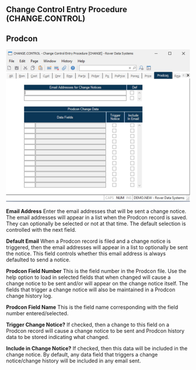 ##  Change Control Entry Procedure (CHANGE.CONTROL)

<PageHeader />

##  Prodcon

![](./CHANGE-CONTROL-13.jpg)

**Email Address** Enter the email addresses that will be sent a change notice.
The email addresses will appear in a list when the Prodcon record is saved.
They can optionally be selected or not at that time. The default selection is
controlled with the next field.  
  
**Default Email** When a Prodcon record is filed and a change notice is
triggered, then the email addresses will appear in a list to optionally be
sent the notice. This field controls whether this email address is always
defaulted to send a notice.  
  
**Prodcon Field Number** This is the field number in the Prodcon file. Use the
help option to load in selected fields that when changed will cause a change
notice to be sent and/or will appear on the change notice itself. The fields
that trigger a change notice will also be maintained in a Prodcon change
history log.  
  
**Prodcon Field Name** This is the field name corresponding with the field
number entered/selected.  
  
**Trigger Change Notice?** If checked, then a change to this field on a
Prodcon record will cause a change notice to be sent and Prodcon history data
to be stored indicating what changed.  
  
**Include in Change Notice?** If checked, then this data will be included in
the change notice. By default, any data field that triggers a change
notice/change history will be included in any email sent.  
  
  
<badge text= "Version 8.10.57" vertical="middle" />

<PageFooter />